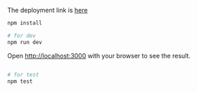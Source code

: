 The deployment link is <a href="https://aleai-test.vercel.app/">here</a>

```bash
npm install

# for dev 
npm run dev

```
Open [http://localhost:3000](http://localhost:3000) with your browser to see the result.



```bash

# for test
npm test

```
